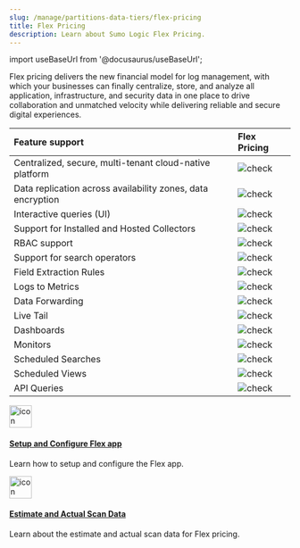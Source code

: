 ```yaml
---
slug: /manage/partitions-data-tiers/flex-pricing
title: Flex Pricing
description: Learn about Sumo Logic Flex Pricing.
---
```

import useBaseUrl from '@docusaurus/useBaseUrl';

Flex pricing delivers the new financial model for log management, with which your businesses can finally centralize, store, and analyze all application, infrastructure, and security data in one place to drive collaboration and unmatched velocity while delivering reliable  and secure digital experiences.

| Feature support | Flex Pricing |
| :-- | :-- | 
| Centralized, secure, multi-tenant cloud-native platform | ![check](/img/reuse/check.png) |
| Data replication across availability zones, data encryption | ![check](/img/reuse/check.png) |
| Interactive queries (UI) |![check](/img/reuse/check.png) |
| Support for Installed and Hosted Collectors | ![check](/img/reuse/check.png) |
| RBAC support | ![check](/img/reuse/check.png) |
| Support for search operators | ![check](/img/reuse/check.png) |
| Field Extraction Rules | ![check](/img/reuse/check.png) |
| Logs to Metrics | ![check](/img/reuse/check.png) |
| Data Forwarding | ![check](/img/reuse/check.png) |
| Live Tail | ![check](/img/reuse/check.png) |
| Dashboards | ![check](/img/reuse/check.png) |
| Monitors | ![check](/img/reuse/check.png) |
| Scheduled Searches | ![check](/img/reuse/check.png) |
| Scheduled Views | ![check](/img/reuse/check.png) |
| API Queries |  ![check](/img/reuse/check.png) |

<div className="box-wrapper" >
<div className="box smallbox card">
  <div className="container">
  <a href="/docs/integrations/sumo-apps/flex"><img src={useBaseUrl('img/icons/logs.png')} alt="icon" width="40"/><h4>Setup and Configure Flex app</h4></a>
  <p>Learn how to setup and configure the Flex app.</p>
  </div>
</div>
<div className="box smallbox card">
  <div className="container">
  <a href="/docs/manage/partitions-data-tiers/flex-pricing/estimate-and-actual-scan-data"><img src={useBaseUrl('img/icons/logs.png')} alt="icon" width="40"/><h4>Estimate and Actual Scan Data</h4></a>
  <p> Learn about the estimate and actual scan data for Flex pricing.</p>
  </div>
</div>
</div>